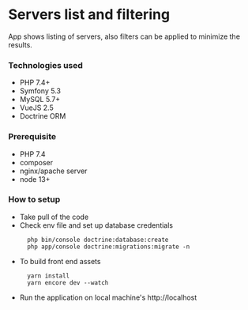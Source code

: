 # Servers list and filtering
App shows listing of servers, also filters can be applied to minimize the results.

### Technologies used

- PHP 7.4+
- Symfony 5.3
- MySQL 5.7+
- VueJS 2.5
- Doctrine ORM

### Prerequisite
- PHP 7.4
- composer
- nginx/apache server
- node 13+

### How to setup

- Take pull of the code
- Check env file and set up database credentials
  ```
    php bin/console doctrine:database:create
    php app/console doctrine:migrations:migrate -n
  ```
- To build front end assets
  ```
    yarn install
    yarn encore dev --watch
  ```
- Run the application on local machine's http://localhost
